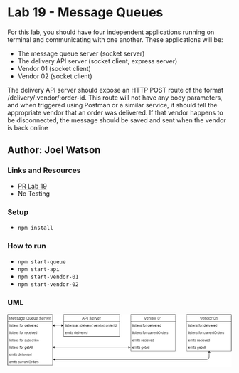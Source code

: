 # Lab 19 - Message Queues

For this lab, you should have four independent applications running on terminal and communicating with one another. These applications will be:

- The message queue server (socket server)
- The delivery API server (socket client, express server)
- Vendor 01 (socket client)
- Vendor 02 (socket client)

The delivery API server should expose an HTTP POST route of the format /delivery/:vendor/:order-id. This route will not have any body parameters, and when triggered using Postman or a similar service, it should tell the appropriate vendor that an order was delivered. If that vendor happens to be disconnected, the message should be saved and sent when the vendor is back online

## Author: Joel Watson

### Links and Resources

- [PR Lab 19](https://github.com/401-advanced-javascript-joel/messaging-queues/pull/1)
- No Testing

### Setup

- `npm install`

### How to run

- `npm start-queue`
- `npm start-api`
- `npm start-vendor-01`
- `npm start-vendor-02`

### UML

![UML 19](https://raw.githubusercontent.com/401-advanced-javascript-joel/messaging-queues/master/assets/lab-19-uml.jpg)
